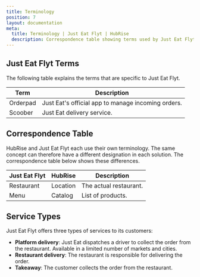 ```yaml
---
title: Terminology
position: 7
layout: documentation
meta:
  title: Terminology | Just Eat Flyt | HubRise
  description: Correspondence table showing terms used by Just Eat Flyt and those used on HubRise for the same concept. Connect apps and synchronise your data.
---
```


## Just Eat Flyt Terms

The following table explains the terms that are specific to Just Eat Flyt.

| Term     | Description                                        |
| -------- | -------------------------------------------------- |
| Orderpad | Just Eat's official app to manage incoming orders. |
| Scoober  | Just Eat delivery service.                         |

## Correspondence Table

HubRise and Just Eat Flyt each use their own terminology. The same concept can therefore have a different designation in each solution. The correspondence table below shows these differences.

| Just Eat Flyt | HubRise  | Description            |
| ------------- | -------- | ---------------------- |
| Restaurant    | Location | The actual restaurant. |
| Menu          | Catalog  | List of products.      |

## Service Types

Just Eat Flyt offers three types of services to its customers:

- **Platform delivery**: Just Eat dispatches a driver to collect the order from the restaurant. Available in a limited number of markets and cities.
- **Restaurant delivery**: The restaurant is responsible for delivering the order.
- **Takeaway**: The customer collects the order from the restaurant.
